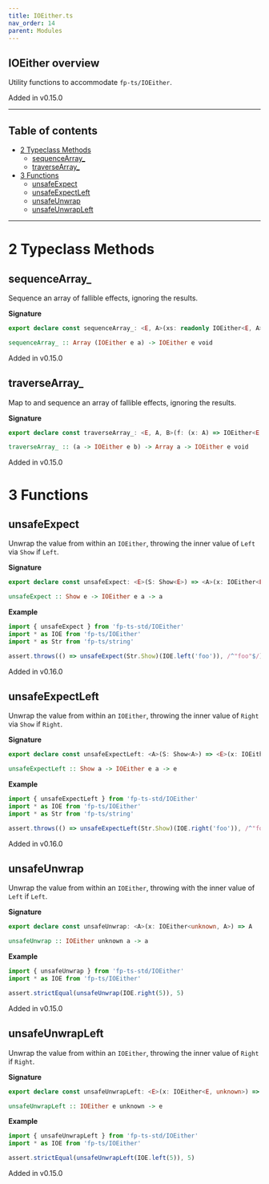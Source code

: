 ```yaml
---
title: IOEither.ts
nav_order: 14
parent: Modules
---
```


## IOEither overview

Utility functions to accommodate `fp-ts/IOEither`.

Added in v0.15.0

---

<h2 class="text-delta">Table of contents</h2>

- [2 Typeclass Methods](#2-typeclass-methods)
  - [sequenceArray\_](#sequencearray_)
  - [traverseArray\_](#traversearray_)
- [3 Functions](#3-functions)
  - [unsafeExpect](#unsafeexpect)
  - [unsafeExpectLeft](#unsafeexpectleft)
  - [unsafeUnwrap](#unsafeunwrap)
  - [unsafeUnwrapLeft](#unsafeunwrapleft)

---

# 2 Typeclass Methods

## sequenceArray\_

Sequence an array of fallible effects, ignoring the results.

**Signature**

```ts
export declare const sequenceArray_: <E, A>(xs: readonly IOEither<E, A>[]) => IOEither<E, void>
```

```hs
sequenceArray_ :: Array (IOEither e a) -> IOEither e void
```

Added in v0.15.0

## traverseArray\_

Map to and sequence an array of fallible effects, ignoring the results.

**Signature**

```ts
export declare const traverseArray_: <E, A, B>(f: (x: A) => IOEither<E, B>) => (xs: readonly A[]) => IOEither<E, void>
```

```hs
traverseArray_ :: (a -> IOEither e b) -> Array a -> IOEither e void
```

Added in v0.15.0

# 3 Functions

## unsafeExpect

Unwrap the value from within an `IOEither`, throwing the inner value of
`Left` via `Show` if `Left`.

**Signature**

```ts
export declare const unsafeExpect: <E>(S: Show<E>) => <A>(x: IOEither<E, A>) => A
```

```hs
unsafeExpect :: Show e -> IOEither e a -> a
```

**Example**

```ts
import { unsafeExpect } from 'fp-ts-std/IOEither'
import * as IOE from 'fp-ts/IOEither'
import * as Str from 'fp-ts/string'

assert.throws(() => unsafeExpect(Str.Show)(IOE.left('foo')), /^"foo"$/)
```

Added in v0.16.0

## unsafeExpectLeft

Unwrap the value from within an `IOEither`, throwing the inner value of
`Right` via `Show` if `Right`.

**Signature**

```ts
export declare const unsafeExpectLeft: <A>(S: Show<A>) => <E>(x: IOEither<E, A>) => E
```

```hs
unsafeExpectLeft :: Show a -> IOEither e a -> e
```

**Example**

```ts
import { unsafeExpectLeft } from 'fp-ts-std/IOEither'
import * as IOE from 'fp-ts/IOEither'
import * as Str from 'fp-ts/string'

assert.throws(() => unsafeExpectLeft(Str.Show)(IOE.right('foo')), /^"foo"$/)
```

Added in v0.16.0

## unsafeUnwrap

Unwrap the value from within an `IOEither`, throwing with the inner value of
`Left` if `Left`.

**Signature**

```ts
export declare const unsafeUnwrap: <A>(x: IOEither<unknown, A>) => A
```

```hs
unsafeUnwrap :: IOEither unknown a -> a
```

**Example**

```ts
import { unsafeUnwrap } from 'fp-ts-std/IOEither'
import * as IOE from 'fp-ts/IOEither'

assert.strictEqual(unsafeUnwrap(IOE.right(5)), 5)
```

Added in v0.15.0

## unsafeUnwrapLeft

Unwrap the value from within an `IOEither`, throwing the inner value of
`Right` if `Right`.

**Signature**

```ts
export declare const unsafeUnwrapLeft: <E>(x: IOEither<E, unknown>) => E
```

```hs
unsafeUnwrapLeft :: IOEither e unknown -> e
```

**Example**

```ts
import { unsafeUnwrapLeft } from 'fp-ts-std/IOEither'
import * as IOE from 'fp-ts/IOEither'

assert.strictEqual(unsafeUnwrapLeft(IOE.left(5)), 5)
```

Added in v0.15.0
